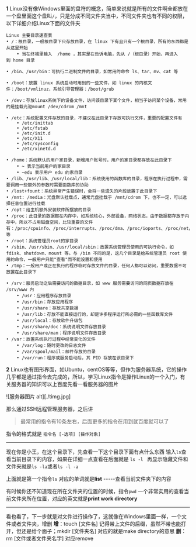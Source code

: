 **1** Linux没有像Windows里面的盘符的概念，简单来说就是所有的文件啊全都放在一个盘里面这个盘叫```/```，只是分成不同文件夹当中，不同文件夹也有不同的权限，以下详细介绍Linux下面的文件夹

```
Linux 主要目录速查表
• /：根目录，一般根目录下只存放目录，在 linux 下有且只有一个根目录，所有的东西都是从这里开始
	• 当在终端里输入  /home ，其实是在告诉电脑，先从 /（根目录）开始，再进入到 home 目录

• /bin、/usr/bin：可执行二进制文件的目录，如常用的命令 ls、tar、mv、cat 等

• /boot：放置 linux 系统启动时用到的一些文件，如 linux 的内核文件：/boot/vmlinuz，系统引导管理器：/boot/grub

• /dev：存放linux系统下的设备文件，访问该目录下某个文件，相当于访问某个设备，常用的是挂载光驱mount /dev/cdrom /mnt

• /etc：系统配置文件存放的目录，不建议在此目录下存放可执行文件，重要的配置文件有
	• /etc/inittab
	• /etc/fstab
	• /etc/init.d
	• /etc/X11
	• /etc/sysconfig
	• /etc/xinetd.d

• /home：系统默认的用户家目录，新增用户账号时，用户的家目录都存放在此目录下
	• ~ 表示当前用户的家目录
	• ~edu 表示用户 edu 的家目录
• /lib、/usr/lib、/usr/local/lib：系统使用的函数库的目录，程序在执行过程中，需要调用一些额外的参数时需要函数库的协助
• /lost+fount：系统异常产生错误时，会将一些遗失的片段放置于此目录下
• /mnt: /media：光盘默认挂载点，通常光盘挂载于 /mnt/cdrom 下，也不一定，可以选择任意位置进行挂载
• /opt：给主机额外安装软件所摆放的目录
• /proc：此目录的数据都在内存中，如系统核心，外部设备，网络状态，由于数据都存放于内存中，所以不占用磁盘空间，比较重要的文件有：/proc/cpuinfo、/proc/interrupts、/proc/dma、/proc/ioports、/proc/net/* 等
• /root：系统管理员root的家目录
• /sbin、/usr/sbin、/usr/local/sbin：放置系统管理员使用的可执行命令，如 fdisk、shutdown、mount 等。与 /bin 不同的是，这几个目录是给系统管理员 root 使用的命令，一般用户只能"查看"而不能设置和使用
• /tmp：一般用户或正在执行的程序临时存放文件的目录，任何人都可以访问，重要数据不可放置在此目录下

• /srv：服务启动之后需要访问的数据目录，如 www 服务需要访问的网页数据存放在 /srv/www 内
	• /usr：应用程序存放目录
	• /usr/bin：存放应用程序
	• /usr/share：存放共享数据
	• /usr/lib：存放不能直接运行的，却是许多程序运行所必需的一些函数库文件
	• /usr/local：存放软件升级包
	• /usr/share/doc：系统说明文件存放目录
	• /usr/share/man：程序说明文件存放目录
• /var：放置系统执行过程中经常变化的文件
	• /var/log：随时更改的日志文件
	• /var/spool/mail：邮件存放的目录
	• /var/run：程序或服务启动后，其 PID 存放在该目录下

```

**2** Linux也有图形界面，如Ubuntu，centOS等等，但作为服务器系统，它的操作几乎都是通过指令去完成的，所以，学习Linux指令是操作Linux的一个入门，有关服务器的知识可以上百度先看一看服务器的图片

![服务器图片 alt][./timg.jpg]

那么通过SSH远程管理服务器，之后讲

> 最常用的指令有10条左右，后面更多的指令在用到就百度就可以了

指令的格式就是  ```指令名 [-选项] [操作对象]	```

*****

现在你是小王，在这个目录下，先查看一下这个目录下面有点什么东西  输入```ls```查看当前目录下的内容，如果在详细一点查看在后面就是 ```ls -l ```  再显示隐藏文件和文件夹就是```ls -la```或者```ls -l -a```

上面就是第一个指令```ls``` 对应的单词就是**list** -----查看当前文件夹下的内容

有时候你还不知道现在所在文件夹的位置的时候，指令```pwd``` 一个非常实用的查看当前文件夹所在位置，对应的英文就是**print work directory**

*****

看也看了，下一步就是对文件进行操作了，这就像在Windows里面一样，一个文件或者文件夹，增删
**增**：touch \[文件名]  记得带上文件的后缀，虽然不带也能打开，但还是给个面子；mkdir \[文件夹名] 对应的就是make directory的意思
**删**：rm \[文件或者文件夹名字]  对应remove
